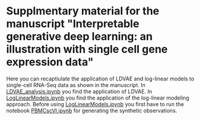 # Supplmentary material for the manuscript "Interpretable generative deep learning: an illustration with single cell gene expression data"

Here you can recaptiulate the application of LDVAE and log-linear models to single-cell RNA-Seq data as shown in the manuscript.
In [LDVAE_analysis.ipynb](LDVAE_analysis.ipynb) you find the application of LDVAE.
In [LogLinearModels.ipynb](LogLinearModels.ipynb) you find the application of the log-linear modeling approach.
Before using [LogLinearModels.ipynb](LogLinearModels.ipynb) you first have to run the notebook [PBMCscVI.ipynb](PBMCscVI.ipynb) for generating the synthetic observations.
